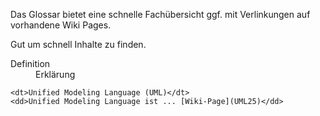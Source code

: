Das Glossar bietet eine schnelle Fachübersicht ggf. mit Verlinkungen auf vorhandene Wiki Pages.

Gut um schnell Inhalte zu finden. 

<dl>
    <dt>Definition</dt>
    <dd>Erklärung</dd>

    <dt>Unified Modeling Language (UML)</dt>
    <dd>Unified Modeling Language ist ... [Wiki-Page](UML25)</dd>


</dl>